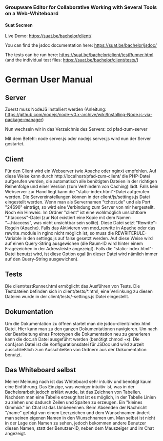 ### Groupware Editor for Collaborative Working with Several Tools on a Web-Whiteboard
#### Suat Secmen

Live Demo: https://suat.be/bachelor/client/

You can find the jsdoc documentation here: https://suat.be/bachelor/jsdoc/

The tests can be run here: https://suat.be/bachelor/client/testRunner.html  
(and the individual test files: https://suat.be/bachelor/client/tests/)

# German User Manual
## Server
Zuerst muss NodeJS installiert werden
(Anleitung: https://github.com/nodejs/node-v0.x-archive/wiki/Installing-Node.js-via-package-manager)

Nun wechseln wir in das Verzeichnis des Servers:
cd pfad-zum-server

Mit dem Befehl: node server.js oder nodejs server.js wird nun der Server gestartet.

## Client
Für den Client wird ein Webserver (wie Apache oder nginx) empfohlen. Auf diese Weise kann durch http://localhost/pfad-zum-client/ die PHP-Datei aufgerufen werden, die automatisch alle benötigten Dateien in der richtigen Reihenfolge und einer Version (zum Verhindern von Caching) lädt.
Falls kein Webserver zur Hand liegt kann die "static-index.html"-Datei aufgerufen werden.
Die Servereinstellungen können in der client/js/settings.js Datei eingestellt werden. Wenn man als Servernamen "tchost.de" und als Port "24690" einträgt, so wird eine Verbindung zum Server von mir hergestellt.
Noch ein Hinweis: Im Ordner "client" ist eine wohlmöglich unsichtbare ".htaccess"-Datei (zur Not existiert eine Kopie mit dem Namen "~.htaccess", was nicht unsichtbar sein sollte). Diese Datei setzt "Rewrite"-Regeln (Apache). Falls das Aktivieren von mod_rewrite in Apache oder das rewrite_module in nginx nicht möglich ist, so muss die REWRITERULE-Variable in den settings.js auf false gesetzt werden. Auf diese Weise wird auf einen Query-String ausgewichen (die Raum-ID wird hinter einem Fragezeichen in der Adressleiste angezeigt). Falls die "static-index.html"-Datei benutzt wird, ist diese Option egal (in dieser Datei wird nämlich immer auf den Query-String ausgewichen).

## Tests
Die client/testRunner.html ermöglicht das Ausführen von Tests. Die Testdateien befinden sich in client/tests/*.html, eine Verlinkung zu diesen Dateien wurde in der client/tests/-settings.js Datei eingestellt.

## Dokumentation
Um die Dokumentation zu öffnen startet man die jsdoc-client/index.html Datei. Hier kann man zu den ganzen Dokumentationen navigieren. Um nach der Bearbeitung eines Prototypen die Dokumentation neu zu generieren kann die doc.sh Datei ausgeführt werden (benötigt chmod +x).
Die conf.json Datei ist die Konfigurationsdatei für JSDoc und wird zurzeit ausschließlich zum Ausschließen von Ordnern aus der Dokumentation benutzt.

## Das Whiteboard selbst
Meiner Meinung nach ist das Whiteboard sehr intuitiv und benötigt kaum eine Einführung. Das Einzige, was weniger intuitiv ist, was in der Bachelorarbeit jedoch erklärt wurde, ist das Zeichnen von Tabellen.
Nachdem man eine Tabelle erzeugt hat ist es möglich, in der Tabelle Linien zu ziehen und dadurch Zeilen und Spalten zu erzeugen.
Ein "kleines Gimmick" im Chat ist das Umbenennen. Beim Absenden der Nachricht "/name" gefolgt von einem Leerzeichen und dem Wunschnamen ändert man seinen eigenen Namen in den Wunschnamen um. Man selbst ist nicht in der Lage den Namen zu sehen, jedoch bekommen andere Benutzer diesen Namen, statt der Benutzer-ID, neben dem Mauszeiger und im Chat angezeigt.
